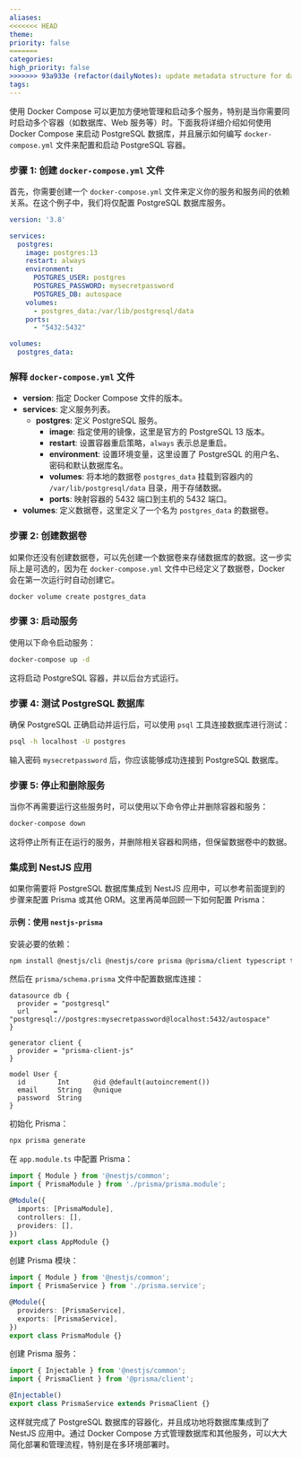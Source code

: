 ```yaml
---
aliases: 
<<<<<<< HEAD
theme: 
priority: false
=======
categories: 
high_priority: false
>>>>>>> 93a933e (refactor(dailyNotes): update metadata structure for daily notes)
tags:
---
```

使用 Docker Compose 可以更加方便地管理和启动多个服务，特别是当你需要同时启动多个容器（如数据库、Web 服务等）时。下面我将详细介绍如何使用 Docker Compose 来启动 PostgreSQL 数据库，并且展示如何编写 `docker-compose.yml` 文件来配置和启动 PostgreSQL 容器。

### 步骤 1: 创建 `docker-compose.yml` 文件

首先，你需要创建一个 `docker-compose.yml` 文件来定义你的服务和服务间的依赖关系。在这个例子中，我们将仅配置 PostgreSQL 数据库服务。

```yaml
version: '3.8'

services:
  postgres:
    image: postgres:13
    restart: always
    environment:
      POSTGRES_USER: postgres
      POSTGRES_PASSWORD: mysecretpassword
      POSTGRES_DB: autospace
    volumes:
      - postgres_data:/var/lib/postgresql/data
    ports:
      - "5432:5432"

volumes:
  postgres_data:
```

### 解释 `docker-compose.yml` 文件

- **version**: 指定 Docker Compose 文件的版本。
- **services**: 定义服务列表。
  - **postgres**: 定义 PostgreSQL 服务。
    - **image**: 指定使用的镜像，这里是官方的 PostgreSQL 13 版本。
    - **restart**: 设置容器重启策略，`always` 表示总是重启。
    - **environment**: 设置环境变量，这里设置了 PostgreSQL 的用户名、密码和默认数据库名。
    - **volumes**: 将本地的数据卷 `postgres_data` 挂载到容器内的 `/var/lib/postgresql/data` 目录，用于存储数据。
    - **ports**: 映射容器的 5432 端口到主机的 5432 端口。
- **volumes**: 定义数据卷，这里定义了一个名为 `postgres_data` 的数据卷。

### 步骤 2: 创建数据卷

如果你还没有创建数据卷，可以先创建一个数据卷来存储数据库的数据。这一步实际上是可选的，因为在 `docker-compose.yml` 文件中已经定义了数据卷，Docker 会在第一次运行时自动创建它。

```bash
docker volume create postgres_data
```

### 步骤 3: 启动服务

使用以下命令启动服务：

```bash
docker-compose up -d
```

这将启动 PostgreSQL 容器，并以后台方式运行。

### 步骤 4: 测试 PostgreSQL 数据库

确保 PostgreSQL 正确启动并运行后，可以使用 `psql` 工具连接数据库进行测试：

```bash
psql -h localhost -U postgres
```

输入密码 `mysecretpassword` 后，你应该能够成功连接到 PostgreSQL 数据库。

### 步骤 5: 停止和删除服务

当你不再需要运行这些服务时，可以使用以下命令停止并删除容器和服务：

```bash
docker-compose down
```

这将停止所有正在运行的服务，并删除相关容器和网络，但保留数据卷中的数据。

### 集成到 NestJS 应用

如果你需要将 PostgreSQL 数据库集成到 NestJS 应用中，可以参考前面提到的步骤来配置 Prisma 或其他 ORM。这里再简单回顾一下如何配置 Prisma：

#### 示例：使用 `nestjs-prisma`

安装必要的依赖：

```bash
npm install @nestjs/cli @nestjs/core prisma @prisma/client typescript ts-node nodemon
```

然后在 `prisma/schema.prisma` 文件中配置数据库连接：

```prisma
datasource db {
  provider = "postgresql"
  url      = "postgresql://postgres:mysecretpassword@localhost:5432/autospace"
}

generator client {
  provider = "prisma-client-js"
}

model User {
  id        Int      @id @default(autoincrement())
  email     String   @unique
  password  String
}
```

初始化 Prisma：

```bash
npx prisma generate
```

在 `app.module.ts` 中配置 Prisma：

```typescript
import { Module } from '@nestjs/common';
import { PrismaModule } from './prisma/prisma.module';

@Module({
  imports: [PrismaModule],
  controllers: [],
  providers: [],
})
export class AppModule {}
```

创建 Prisma 模块：

```typescript
import { Module } from '@nestjs/common';
import { PrismaService } from './prisma.service';

@Module({
  providers: [PrismaService],
  exports: [PrismaService],
})
export class PrismaModule {}
```

创建 Prisma 服务：

```typescript
import { Injectable } from '@nestjs/common';
import { PrismaClient } from '@prisma/client';

@Injectable()
export class PrismaService extends PrismaClient {}
```

这样就完成了 PostgreSQL 数据库的容器化，并且成功地将数据库集成到了 NestJS 应用中。通过 Docker Compose 方式管理数据库和其他服务，可以大大简化部署和管理流程，特别是在多环境部署时。